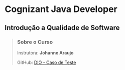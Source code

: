 # Cognizant Java Developer


## Introdução a Qualidade de Software

> ### Sobre o Curso
> Instrutora: **Johanne Araujo**
> 
> GitHub: [DIO - Caso de Teste ](https://github.com/ruirodri/introJUnit)
